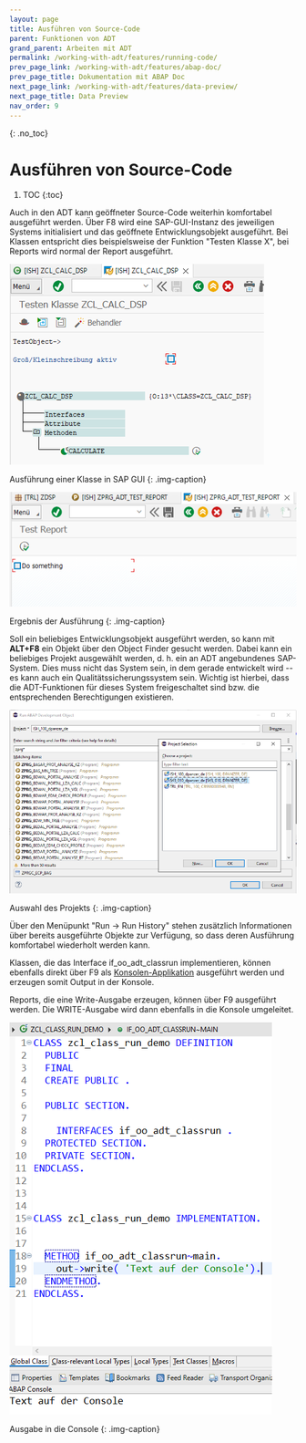 ```yaml
---
layout: page
title: Ausführen von Source-Code
parent: Funktionen von ADT
grand_parent: Arbeiten mit ADT
permalink: /working-with-adt/features/running-code/
prev_page_link: /working-with-adt/features/abap-doc/
prev_page_title: Dokumentation mit ABAP Doc
next_page_link: /working-with-adt/features/data-preview/
next_page_title: Data Preview
nav_order: 9
---
```


{: .no_toc}
# Ausführen von Source-Code

1. TOC
{:toc}

Auch in den ADT kann geöffneter Source-Code weiterhin komfortabel ausgeführt werden. Über F8 wird eine SAP-GUI-Instanz des jeweiligen Systems initialisiert und das geöffnete Entwicklungsobjekt ausgeführt. Bei Klassen entspricht dies beispielsweise der Funktion "Testen Klasse X", bei Reports wird normal der Report ausgeführt.

![In Eclipse ausgeführte Klasse](../img/image46.png)

Ausführung einer Klasse in SAP GUI
{: .img-caption}

![Ergebnis der Ausführung](../img/image1.png)

Ergebnis der Ausführung
{: .img-caption}

Soll ein beliebiges Entwicklungsobjekt ausgeführt werden, so kann mit **ALT+F8** ein Objekt über den Object Finder gesucht werden. Dabei kann ein beliebiges Projekt ausgewählt werden, d. h. ein an ADT angebundenes SAP-System. Dies muss nicht das System sein, in dem gerade entwickelt wird -- es kann auch ein Qualitätssicherungssystem sein. Wichtig ist hierbei, dass die ADT-Funktionen für dieses System freigeschaltet sind bzw. die entsprechenden Berechtigungen existieren.

![Auswahl des Projekts](../img/image21.png)

Auswahl des Projekts
{: .img-caption}

Über den Menüpunkt "Run → Run History" stehen zusätzlich Informationen über bereits ausgeführte Objekte zur Verfügung, so dass deren Ausführung komfortabel wiederholt werden kann.

Klassen, die das Interface if_oo_adt_classrun implementieren, können ebenfalls direkt über F9 als [Konsolen-Applikation](https://help.sap.com/docs/ABAP_PLATFORM_NEW/c238d694b825421f940829321ffa326a/520a4e84024b4a96b3793775bf9e6844.html) ausgeführt werden und erzeugen somit Output in der Konsole.

Reports, die eine Write-Ausgabe erzeugen, können über F9 ausgeführt werden. Die WRITE-Ausgabe wird dann ebenfalls in die Konsole umgeleitet.

![Ausgabe in die Console](../img/image16.png)

Ausgabe in die Console
{: .img-caption}
